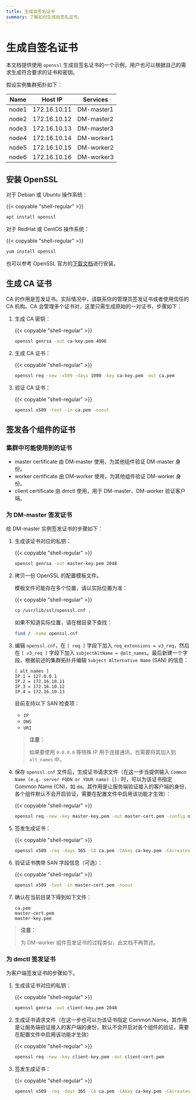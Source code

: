 ```yaml
---
title: 生成自签名证书
summary: 了解如何生成自签名证书。
---
```


# 生成自签名证书

本文档提供使用 `openssl` 生成自签名证书的一个示例，用户也可以根据自己的需求生成符合要求的证书和密钥。

假设实例集群拓扑如下：

| Name  | Host IP      | Services   |
| ----- | -----------  | ---------- |
| node1 | 172.16.10.11 | DM-master1 |
| node2 | 172.16.10.12 | DM-master2 |
| node3 | 172.16.10.13 | DM-master3 |
| node4 | 172.16.10.14 | DM-worker1 |
| node5 | 172.16.10.15 | DM-worker2 |
| node6 | 172.16.10.16 | DM-worker3 |

## 安装 OpenSSL

对于 Debian 或 Ubuntu 操作系统：

{{< copyable "shell-regular" >}}

```bash
apt install openssl
```

对于 RedHat 或 CentOS 操作系统：

{{< copyable "shell-regular" >}}

```bash
yum install openssl
```

也可以参考 OpenSSL 官方的[下载文档](https://www.openssl.org/source/)进行安装。

## 生成 CA 证书

CA 的作用是签发证书。实际情况中，请联系你的管理员签发证书或者使用信任的 CA 机构。CA 会管理多个证书对，这里只需生成原始的一对证书，步骤如下：

1. 生成 CA 密钥：

    {{< copyable "shell-regular" >}}

    ```bash
    openssl genrsa -out ca-key.pem 4096
    ```

2. 生成 CA 证书：

    {{< copyable "shell-regular" >}}

    ```bash
    openssl req -new -x509 -days 1000 -key ca-key.pem -out ca.pem
    ```

3. 验证 CA 证书：

    {{< copyable "shell-regular" >}}

    ```bash
    openssl x509 -text -in ca.pem -noout
    ```

## 签发各个组件的证书

### 集群中可能使用到的证书

- master certificate 由 DM-master 使用，为其他组件验证 DM-master 身份。
- worker certificate 由 DM-worker 使用，为其他组件验证 DM-worker 身份。
- client certificate 由 dmctl 使用，用于 DM-master、DM-worker 验证客户端。

### 为 DM-master 签发证书

给 DM-master 实例签发证书的步骤如下：

1. 生成该证书对应的私钥：

    {{< copyable "shell-regular" >}}

    ```bash
    openssl genrsa -out master-key.pem 2048
    ```

2. 拷贝一份 OpenSSL 的配置模板文件。

    模板文件可能存在多个位置，请以实际位置为准：

    {{< copyable "shell-regular" >}}

    ```bash
    cp /usr/lib/ssl/openssl.cnf .
    ```

    如果不知道实际位置，请在根目录下查找：

    ```bash
    find / -name openssl.cnf
    ```

3. 编辑 `openssl.cnf`，在 `[ req ]` 字段下加入 `req_extensions = v3_req`，然后在 `[ v3_req ]` 字段下加入 `subjectAltName = @alt_names`。最后新建一个字段，根据前述的集群拓扑并编辑 `Subject Alternative Name` (SAN) 的信息：

    ```
    [ alt_names ]
    IP.1 = 127.0.0.1
    IP.2 = 172.16.10.11
    IP.3 = 172.16.10.12
    IP.4 = 172.16.10.13
    ```

    目前支持以下 SAN 检查项：
    
    - `IP`
    - `DNS`
    - `URI`

    > **注意：**
    >
    > 如果要使用 `0.0.0.0` 等特殊 IP 用于连接通讯，也需要将其加入到 `alt_names` 中。

4. 保存 `openssl.cnf` 文件后，生成证书请求文件（在这一步当提供输入 `Common Name (e.g. server FQDN or YOUR name) []:` 时，可以为该证书指定 Common Name (CN)，如 `dm`。其作用是让服务端验证接入的客户端的身份，各个组件默认不会开启验证，需要在配置文件中启用该功能才生效）：

    {{< copyable "shell-regular" >}}

    ```bash
    openssl req -new -key master-key.pem -out master-cert.pem -config openssl.cnf
    ```

5. 签发生成证书：

    {{< copyable "shell-regular" >}}

    ```bash
    openssl x509 -req -days 365 -CA ca.pem -CAkey ca-key.pem -CAcreateserial -in master-cert.pem -out master-cert.pem -extensions v3_req -extfile openssl.cnf
    ```

6. 验证证书携带 SAN 字段信息（可选）：

    {{< copyable "shell-regular" >}}

    ```bash
    openssl x509 -text -in master-cert.pem -noout
    ```

7. 确认在当前目录下得到如下文件：

    ```
    ca.pem
    master-cert.pem
    master-key.pem
    ```

> **注意：**
>
> 为 DM-worker 组件签发证书的过程类似，此文档不再赘述。

### 为 dmctl 签发证书

为客户端签发证书的步骤如下。

1. 生成该证书对应的私钥：

    {{< copyable "shell-regular" >}}

    ```bash
    openssl genrsa -out client-key.pem 2048
    ```

2. 生成证书请求文件（在这一步也可以为该证书指定 Common Name，其作用是让服务端验证接入的客户端的身份，默认不会开启对各个组件的验证，需要在配置文件中启用该功能才生效）

    {{< copyable "shell-regular" >}}

    ```bash
    openssl req -new -key client-key.pem -out client-cert.pem
    ```

3. 签发生成证书：

    {{< copyable "shell-regular" >}}

    ```bash
    openssl x509 -req -days 365 -CA ca.pem -CAkey ca-key.pem -CAcreateserial -in client-cert.pem -out client-cert.pem
    ```
